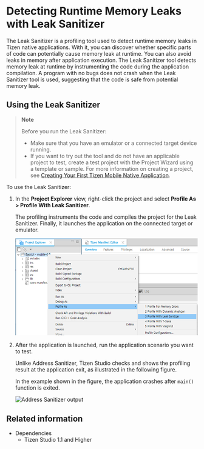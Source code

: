 # Detecting Runtime Memory Leaks with Leak Sanitizer

The Leak Sanitizer is a profiling tool used to detect runtime memory leaks in Tizen native applications. With it, you can discover whether specific parts of code can potentially cause memory leak at runtime. You can also avoid leaks in memory after application execution. The Leak Sanitizer tool detects memory leak at runtime by instrumenting the code during the application compilation. A program with no bugs does not crash when the Leak Sanitizer tool is used, suggesting that the code is safe from potential memory leak.

## Using the Leak Sanitizer

> **Note**
>
> Before you run the Leak Sanitizer:
>
> - Make sure that you have an emulator or a connected target device running.
> - If you want to try out the tool and do not have an applicable project to test, create a test project with the Project Wizard using a template or sample. For more information on creating a project, see [Creating Your First Tizen Mobile Native Application](../../native/get-started/mobile/first-app.md).

To use the Leak Sanitizer:

1. In the **Project Explorer** view, right-click the project and select **Profile As > Profile With Leak Sanitizer**.

   The profiling instruments the code and compiles the project for the Leak Sanitizer. Finally, it launches the application on the connected target or emulator.

   ![Profiling the application](./media/leak_sanitizer_profile.png)

2. After the application is launched, run the application scenario you want to test.

   Unlike Address Sanitizer, Tizen Studio checks and shows the profiling result at the application exit, as illustrated in the following figure.

   In the example shown in the figure, the application crashes after `main()` function is exited.

   ![Address Sanitizer output](./media/address_sanitizer_output.png)


## Related information
* Dependencies
   - Tizen Studio 1.1 and Higher
